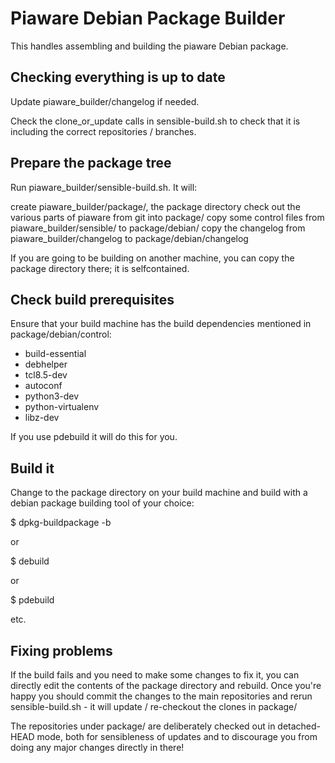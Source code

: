 # Piaware Debian Package Builder

This handles assembling and building the piaware Debian package.

## Checking everything is up to date

Update piaware_builder/changelog if needed.

Check the clone_or_update calls in sensible-build.sh to check that it is
including the correct repositories / branches.

## Prepare the package tree

Run piaware_builder/sensible-build.sh. It will:

  create piaware_builder/package/, the package directory
  check out the various parts of piaware from git into package/
  copy some control files from piaware_builder/sensible/ to package/debian/
  copy the changelog from piaware_builder/changelog to package/debian/changelog

If you are going to be building on another machine, you can copy the
package directory there; it is selfcontained.

## Check build prerequisites

Ensure that your build machine has the build dependencies mentioned in
package/debian/control:

* build-essential
* debhelper
* tcl8.5-dev
* autoconf
* python3-dev
* python-virtualenv
* libz-dev

If you use pdebuild it will do this for you.

## Build it

Change to the package directory on your build machine and build with a
debian package building tool of your choice:

  $ dpkg-buildpackage -b

or

  $ debuild

or

  $ pdebuild

etc.

## Fixing problems

If the build fails and you need to make some changes to fix it, you can
directly edit the contents of the package directory and rebuild. Once
you're happy you should commit the changes to the main repositories and
rerun sensible-build.sh - it will update / re-checkout the clones in
package/

The repositories under package/ are deliberately checked out in detached-
HEAD mode, both for sensibleness of updates and to discourage you from
doing any major changes directly in there!
